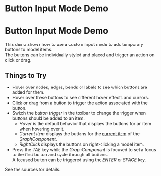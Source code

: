 <!--
 //////////////////////////////////////////////////////////////////////////////
 // @license
 // This file is part of yFiles for HTML 2.6.0.4.
 // Use is subject to license terms.
 //
 // Copyright (c) 2000-2024 by yWorks GmbH, Vor dem Kreuzberg 28,
 // 72070 Tuebingen, Germany. All rights reserved.
 //
 //////////////////////////////////////////////////////////////////////////////
-->
# Button Input Mode Demo

# Button Input Mode Demo

This demo shows how to use a custom input mode to add temporary buttons to model items.  
The buttons can be individually styled and placed and trigger an action on click or drag.

## Things to Try

- Hover over nodes, edges, bends or labels to see which buttons are added for them.
- Hover over these buttons to see different hover effects and cursors.
- Click or drag from a button to trigger the action associated with the button.
- Switch the _button trigger_ in the toolbar to change the trigger when buttons should be added to an item.
  - _Hover_ is the default behavior that displays the buttons for an item when hovering over it.
  - _Current item_ displays the buttons for the [current item](https://docs.yworks.com/yfileshtml/#/api/GraphComponent#GraphComponent-property-currentItem) of the _GraphComponent_.
  - _RightClick_ displays the buttons on right-clicking a model item.
- Press the _TAB_ key while the _GraphComponent_ is focused to set a focus to the first button and cycle through all buttons.  
  A focused button can be triggered using the _ENTER_ or _SPACE_ key.

See the sources for details.
